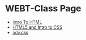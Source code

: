 # WEBT-Class Page 

<ul>
<li><a href="Intro_html/index.html" target="_blank">Intro To HTML</a> </li>
<li><a href="HTML5_intro_to_css/index.html" target="_blank">HTML5 and Intro to CSS</a>
 </li>
<li><a href="adv.css/benefits.html" target="_blank"> adv.css</a></li>
</ul>